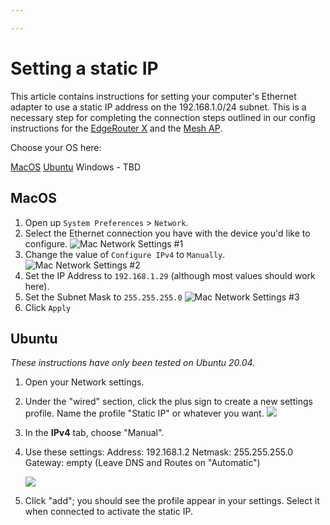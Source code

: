 ```yaml
---

---
```

# Setting a static IP

This article contains instructions for setting your computer's Ethernet adapter to use a static IP address on the 192.168.1.0/24 subnet. This is a necessary step for completing the connection steps outlined in our config instructions for the [EdgeRouter X]() and the [Mesh AP](./configure-ap-mesh).

Choose your OS here:

[MacOS](#Mac)
[Ubuntu](#Ubuntu)
Windows - TBD

## MacOS

1. Open up `System Preferences` > `Network`.
2. Select the Ethernet connection you have with the device you'd like to configure.
   ![Mac Network Settings #1](/en/latest/assets/images/static-ip/Network_1.png)
3. Change the value of `Configure IPv4` to `Manually`.
   ![Mac Network Settings #2](/en/latest/assets/images/static-ip/Network_2.png)
4. Set the IP Address to `192.168.1.29` (although most values should work here).
5. Set the Subnet Mask to `255.255.255.0`
   ![Mac Network Settings #3](/en/latest/assets/images/static-ip/Network_3.png)
6. Click `Apply`

## Ubuntu

_These instructions have only been tested on Ubuntu 20.04._

1. Open your Network settings.
2. Under the "wired" section, click the plus sign to create a new settings profile. Name the profile "Static IP" or whatever you want.
   ![](/en/latest/assets/images/ubuntustatic2.png)
3. In the **IPv4** tab, choose "Manual".
4. Use these settings:
   Address: 192.168.1.2
   Netmask: 255.255.255.0
   Gateway: empty
   (Leave DNS and Routes on "Automatic")

   ![](/en/latest/assets/images/ubuntustatic2.png)
5. Click "add"; you should see the profile appear in your settings. Select it when connected to activate the static IP.
